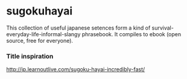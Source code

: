 # sugokuhayai

This collection of useful japanese setences form a kind of survival-everyday-life-informal-slangy phrasebook. It compiles to ebook (open source, free for everyone).

### Title inspiration
http://jp.learnoutlive.com/sugoku-hayai-incredibly-fast/
